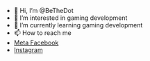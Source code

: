- 👋 Hi, I’m @BeTheDot
- 👀 I’m interested in gaming development
- 🌱 I’m currently learning gaming development
- 📫 How to reach me
 - <a href="https://web.facebook.com/testpage.unity/" target="blank" rel="noopener">Meta Facebook</a>
 - <a href="https://www.instagram.com/bethedotdev/" target="blank" rel="noopener">Instagram</a> 

<!---
BeTheDot/BeTheDot is a ✨ special ✨ repository because its `README.md` (this file) appears on your GitHub profile.
You can click the Preview link to take a look at your changes.
--->

